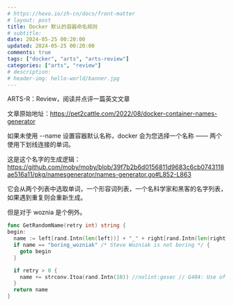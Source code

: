 ```yaml
---
# https://hexo.io/zh-cn/docs/front-matter
# layout: post
title: Docker 默认的容器命名规则
# subtitle:
date: 2024-05-25 00:20:00
updated: 2024-05-25 00:20:00
comments: true
tags: ["docker", "arts", "arts-review"]
categories: ["arts", "review"]
# description:
# header-img: hello-world/banner.jpg
---
```


ARTS-R：Review，阅读并点评一篇英文文章

<!--more-->

文章原始地址：<https://pet2cattle.com/2022/08/docker-container-names-generator>

如果未使用 --name 设置容器默认名称，docker 会为您选择一个名称 —— 两个使用下划线连接的单词。

这是这个名字的生成逻辑：<https://github.com/moby/moby/blob/39f7b2b6d0156811d9683c6cb0743118ae516a11/pkg/namesgenerator/names-generator.go#L852-L863>

它会从两个列表中选取单词，一个形容词列表，一个名科学家和黑客的名字列表，如果遇到重复则会重新生成。

但是对于 woznia 是个例外。

```go
func GetRandomName(retry int) string {
begin:
  name := left[rand.Intn(len(left))] + "_" + right[rand.Intn(len(right))] //nolint:gosec // G404: Use of weak random number generator (math/rand instead of crypto/rand)
  if name == "boring_wozniak" /* Steve Wozniak is not boring */ {
    goto begin
  }

  if retry > 0 {
    name += strconv.Itoa(rand.Intn(10)) //nolint:gosec // G404: Use of weak random number generator (math/rand instead of crypto/rand)
  }
  return name
}
```

